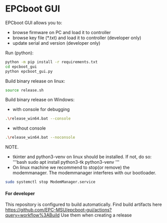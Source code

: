 # EPCboot GUI 

EPCboot GUI allows you to:
* browse firmware on PC and load it to controller
* browse key file (*.txt) and load it to controller (developer only)
* update serial and version (developer only)

Run (python):
```bash
python -m pip install -r requirements.txt
cd epcboot_gui
python epcboot_gui.py
```

Build binary release on linux:
```bash
source release.sh
```
Build binary release on Windows:
* with console for debugging
```bash
.\release_win64.bat --console
```
* without console
```bash
.\release_win64.bat --noconsole
```

NOTE.
* tkinter and python3-venv on linux should be installed. If not, do so:
'''bash
sudo apt install python3-tk python3-venv
'''
* On linux machine we recommend to stop(or remove) the modemmanager. The modemmanager interferes with our 
bootloader.
```bash
sudo systemctl stop ModemManager.service
```

#### For developer

This repository is configured to build automatically. Find build artifacts here 
https://github.com/EPC-MSU/epcboot-gui/actions?query=workflow%3ABuild Use them when creating a release
